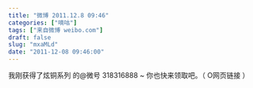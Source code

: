 ```yaml
---
title: "微博 2011.12.8 09:46"
categories: ["嘀咕"]
tags: ["来自微博 weibo.com"]
draft: false
slug: "mxaMLd"
date: "2011-12-08 09:46:00"
---
```


<p>我刚获得了炫铜系列 的@微号 318316888 ~ 你也快来领取吧。（ O网页链接 ） ​​​​</p>
